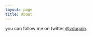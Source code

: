 ```yaml
---
layout: page
title: About
---
```


you can follow me on twitter [@vdupain](https://twitter.com/vdupain).

